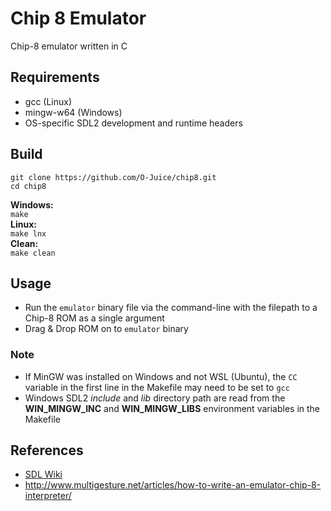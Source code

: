 # Chip 8 Emulator

Chip-8 emulator written in C

## Requirements
- gcc (Linux)
- mingw-w64 (Windows)
- OS-specific SDL2 development and runtime headers

## Build
```
git clone https://github.com/O-Juice/chip8.git
cd chip8
``` 
__Windows:__  
`make`  
__Linux:__  
`make lnx`  
__Clean:__  
`make clean`

## Usage
- Run the `emulator` binary file via the command-line with the filepath to a Chip-8 ROM as a single argument
- Drag & Drop ROM on to `emulator` binary

### __Note__
- If MinGW was installed on Windows and not WSL (Ubuntu), the `CC` variable in the first line in the Makefile may need to be set to `gcc`
- Windows SDL2 *include* and *lib* directory path are read from the __WIN_MINGW_INC__ and __WIN_MINGW_LIBS__ environment variables in the Makefile

## References
- [SDL Wiki](https://wiki.libsdl.org/)
- http://www.multigesture.net/articles/how-to-write-an-emulator-chip-8-interpreter/
